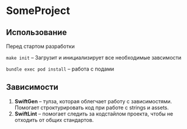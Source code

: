# SomeProject



## Использование 

Перед стартом разработки 

`make init`  – Загрузит и инициализирует все необходимые завсимости

`bundle exec pod install` – работа с подами

## Зависимости

1. **SwiftGen** – тулза, которая облегчает работу с зависимостями. Помогает строктурировать код при работе с strings и assets.
2. **SwiftLint** – помогает следить за кодстайлом проекта, чтобы не отходить от общих стандартов.